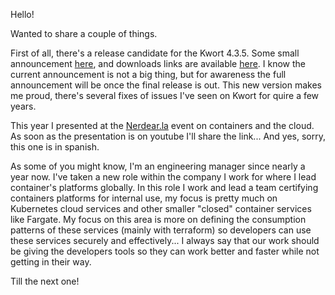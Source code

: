 Hello!

Wanted to share a couple of things.

First of all, there's a release candidate for the Kwort 4.3.5. Some small announcement [here](https://kwort.org/news.html), and downloads links are available [here](https://kwort.org/news.html). I know the current announcement is not a big thing, but for awareness the full announcement will be once the final release is out. This new version makes me proud, there's several fixes of issues I've seen on Kwort for quire a few years.

This year I presented at the [Nerdear.la](https://nerdear.la/en/) event on containers and the cloud. As soon as the presentation is on youtube I'll share the link... And yes, sorry, this one is in spanish.

As some of you might know, I'm an engineering manager since nearly a year now. I've taken a new role within the company I work for where I lead container's platforms globally. In this role I work and lead a team certifying containers platforms for internal use, my focus is pretty much on Kubernetes cloud services and other smaller "closed" container services like Fargate. My focus on this area is more on defining the consumption patterns of these services (mainly with terraform) so developers can use these services securely and effectively... I always say that our work should be giving the developers tools so they can work better and faster while not getting in their way.

Till the next one!

